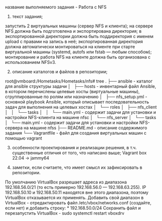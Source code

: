 название выполняемого задания - Работа с NFS

1. текст задания;

запустить 2 виртуальных машины (сервер NFS и клиента);
на сервере NFS должна быть подготовлена и экспортирована директория;
в экспортированной директории должна быть поддиректория с именем upload с правами на запись в неё;
экспортированная директория должна автоматически монтироваться на клиенте при старте виртуальной машины (systemd, autofs или fstab — любым способом);
монтирование и работа NFS на клиенте должна быть организована с использованием NFSv3.

2. описание каталогов и файлов в репозитории;

root@vmboard:/Hometasks/Hometasks/nfs# tree
.
├── ansible - каталог для ansible структуры задачи
│   ├── hosts - инвентарный файл Ansible, в котором перечислены целевые хосты (виртуальные машины), сгруппированные по ролям или назначению
│   ├── nfs_setup.yml - основной playbook Ansible, который описывает последовательность задач для выполнения на целевых хостах
│   └── roles
│       ├── nfs_client
│       │   └── tasks
│       │       └── main.yml - содержит задачи для установки и настройки NFS-клиента на машине nfsс
│       └── nfs_server
│           └── tasks
│               └── main.yml - содержит задачи для установки и настройки NFS-сервера на машине nfss
├── README.md - описание содержимого задания
└── Vagrantfile - файл для создания виртуальных машин с помощью vagrant


3. особенности проектирования и реализации решения, в т.ч. существенные отличия от того, что написано выше;
Vagrant box 22.04 -> jammy64

4. заметки, если считаете, что имеет смысл их зафиксировать в репозитории.

По умолчанию VirtualBox разрешает адреса из диапазона 192.168.56.0/21 (то есть примерно 192.168.56.0 — 192.168.63.255).
IP 192.168.50.10 и 192.168.50.11 находятся вне этого диапазона, поэтому VirtualBox отказывается их применять.
Добавить свой диапазон в VirtualBox - отредактировать файл /etc/vbox/networks.conf (создайте, если нет) и добавить строку: * 192.168.50.0/24
Сохранить файл и перезапустить VirtualBox - sudo systemctl restart vboxdrv
